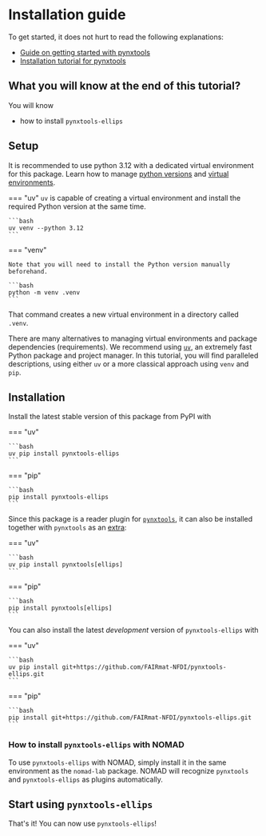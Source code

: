 # Installation guide

To get started, it does not hurt to read the following explanations:

- [Guide on getting started with pynxtools](https://fairmat-nfdi.github.io/pynxtools/getting-started.html)
- [Installation tutorial for pynxtools](https://fairmat-nfdi.github.io/pynxtools/tutorial/installation.html)

## What you will know at the end of this tutorial?

You will know

- how to install `pynxtools-ellips`

## Setup

It is recommended to use python 3.12 with a dedicated virtual environment for this package.
Learn how to manage [python versions](https://github.com/pyenv/pyenv) and
[virtual environments](https://realpython.com/python-virtual-environments-a-primer/).

=== "uv"
    `uv` is capable of creating a virtual environment and install the required Python version at the same time.

    ```bash
    uv venv --python 3.12
    ```

=== "venv"

    Note that you will need to install the Python version manually beforehand.

    ```bash
    python -m venv .venv
    ```
That command creates a new virtual environment in a directory called `.venv`.

There are many alternatives to managing virtual environments and package dependencies (requirements). We recommend using [`uv`](https://github.com/astral-sh/uv), an extremely fast Python package and project manager. In this tutorial, you will find paralleled descriptions, using either `uv` or a more classical approach using `venv` and `pip`.



## Installation

Install the latest stable version of this package from PyPI with

=== "uv"

    ```bash
    uv pip install pynxtools-ellips
    ```

=== "pip"

    ```bash
    pip install pynxtools-ellips
    ```

Since this package is a reader plugin for [`pynxtools`](https://github.com/FAIRmat-NFDI/pynxtools), it can also be installed together with `pynxtools` as an [extra](https://packaging.python.org/en/latest/specifications/dependency-specifiers/#extras):

=== "uv"

    ```bash
    uv pip install pynxtools[ellips]
    ```

=== "pip"

    ```bash
    pip install pynxtools[ellips]
    ```

You can also install the latest _development_ version of `pynxtools-ellips` with

=== "uv"

    ```bash
    uv pip install git+https://github.com/FAIRmat-NFDI/pynxtools-ellips.git
    ```

=== "pip"

    ```bash
    pip install git+https://github.com/FAIRmat-NFDI/pynxtools-ellips.git
    ```

### How to install `pynxtools-ellips` with NOMAD

To use `pynxtools-ellips` with NOMAD, simply install it in the same environment as the `nomad-lab` package. NOMAD will recognize `pynxtools` and `pynxtools-ellips` as plugins automatically.

## Start using `pynxtools-ellips`

That's it! You can now use `pynxtools-ellips`!
